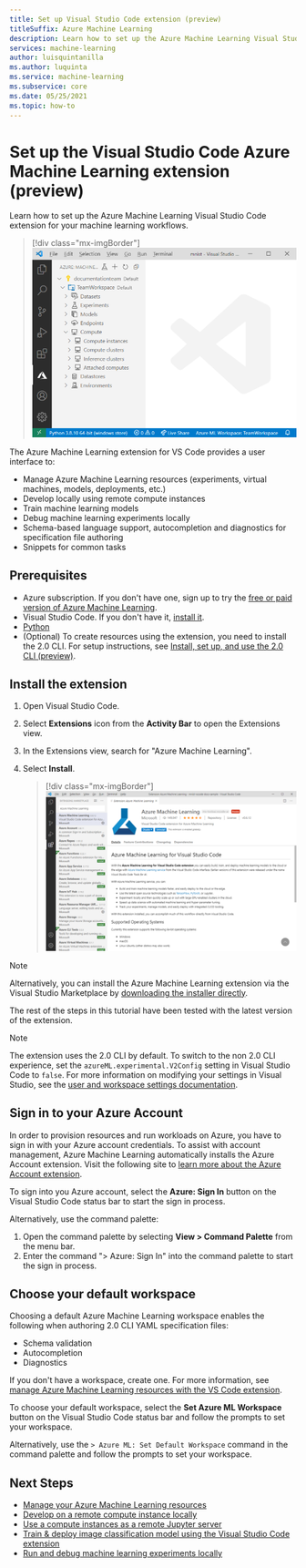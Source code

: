 ```yaml
---
title: Set up Visual Studio Code extension (preview)
titleSuffix: Azure Machine Learning
description: Learn how to set up the Azure Machine Learning Visual Studio Code extension
services: machine-learning
author: luisquintanilla
ms.author: luquinta
ms.service: machine-learning
ms.subservice: core
ms.date: 05/25/2021
ms.topic: how-to
---
```


# Set up the Visual Studio Code Azure Machine Learning extension (preview)

Learn how to set up the Azure Machine Learning Visual Studio Code extension for your machine learning workflows.

> [!div class="mx-imgBorder"]
> ![VS Code Extension](./media/how-to-setup-vs-code/vs-code-extension.PNG)

The Azure Machine Learning extension for VS Code provides a user interface to:

- Manage Azure Machine Learning resources (experiments, virtual machines, models, deployments, etc.)
- Develop locally using remote compute instances
- Train machine learning models
- Debug machine learning experiments locally
- Schema-based language support, autocompletion and diagnostics for specification file authoring
- Snippets for common tasks

## Prerequisites

- Azure subscription. If you don't have one, sign up to try the [free or paid version of Azure Machine Learning](https://aka.ms/AMLFree).
- Visual Studio Code. If you don't have it, [install it](https://code.visualstudio.com/docs/setup/setup-overview).
- [Python](https://www.python.org/downloads/)
- (Optional) To create resources using the extension, you need to install the 2.0 CLI. For setup instructions, see [Install, set up, and use the 2.0 CLI (preview)](how-to-configure-cli.md).

## Install the extension

1. Open Visual Studio Code.
1. Select **Extensions** icon from the **Activity Bar** to open the Extensions view.
1. In the Extensions view, search for "Azure Machine Learning".
1. Select **Install**.

    > [!div class="mx-imgBorder"]
    > ![Install Azure Machine Learning VS Code Extension](./media/how-to-setup-vs-code/install-aml-vscode-extension.PNG)

> [!NOTE]
> Alternatively, you can install the Azure Machine Learning extension via the Visual Studio Marketplace by [downloading the installer directly](https://aka.ms/vscodetoolsforai).

The rest of the steps in this tutorial have been tested with the latest version of the extension.

> [!NOTE]
> The extension uses the 2.0 CLI by default. To switch to the non 2.0 CLI experience, set the `azureML.experimental.V2Config` setting in Visual Studio Code to `false`. For more information on modifying your settings in Visual Studio, see the [user and workspace settings documentation](https://code.visualstudio.com/docs/getstarted/settings).

## Sign in to your Azure Account

In order to provision resources and run workloads on Azure, you have to sign in with your Azure account credentials. To assist with account management, Azure Machine Learning automatically installs the Azure Account extension. Visit the following site to [learn more about the Azure Account extension](https://marketplace.visualstudio.com/items?itemName=ms-vscode.azure-account).

To sign into you Azure account, select the **Azure: Sign In** button on the Visual Studio Code status bar to start the sign in process.

Alternatively, use the command palette:

1. Open the command palette by selecting **View > Command Palette** from the menu bar.
1. Enter the command "> Azure: Sign In" into the command palette to start the sign in process.

## Choose your default workspace

Choosing a default Azure Machine Learning workspace enables the following when authoring 2.0 CLI YAML specification files:

- Schema validation
- Autocompletion
- Diagnostics

If you don't have a workspace, create one. For more information, see [manage Azure Machine Learning resources with the VS Code extension](how-to-manage-resources-vscode.md).

To choose your default workspace, select the **Set Azure ML Workspace** button on the Visual Studio Code status bar and follow the prompts to set your workspace.

Alternatively, use the `> Azure ML: Set Default Workspace` command in the command palette and follow the prompts to set your workspace.

## Next Steps

- [Manage your Azure Machine Learning resources](how-to-manage-resources-vscode.md)
- [Develop on a remote compute instance locally](how-to-set-up-vs-code-remote.md)
- [Use a compute instances as a remote Jupyter server](how-to-set-up-vs-code-remote.md)
- [Train & deploy image classification model using the Visual Studio Code extension](tutorial-train-deploy-image-classification-model-vscode.md)
- [Run and debug machine learning experiments locally](how-to-debug-visual-studio-code.md)